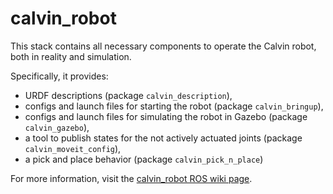 calvin_robot
=============

This stack contains all necessary components to operate the Calvin robot, both in reality and simulation.

Specifically, it provides:

* URDF descriptions (package `calvin_description`),
* configs and launch files for starting the robot (package `calvin_bringup`),
* configs and launch files for simulating the robot in Gazebo (package `calvin_gazebo`),
* a tool to publish states for the not actively actuated joints (package `calvin_moveit_config`),
* a pick and place behavior (package `calvin_pick_n_place`)

For more information, visit the [calvin_robot ROS wiki page](http://www.ros.org/wiki/calvin_robot).
